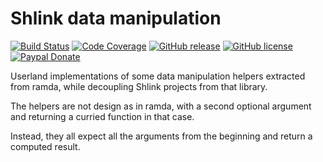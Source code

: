 # Shlink data manipulation

[![Build Status](https://img.shields.io/github/actions/workflow/status/shlinkio/data-manipulation/ci.yml?branch=main&logo=github&style=flat-square)](https://github.com/shlinkio/data-manipulation/actions/workflows/ci.yml?query=workflow%3A%22Continuous+integration%22)
[![Code Coverage](https://img.shields.io/codecov/c/gh/shlinkio/data-manipulation/main?style=flat-square)](https://app.codecov.io/gh/shlinkio/data-manipulation)
[![GitHub release](https://img.shields.io/github/release/shlinkio/data-manipulation.svg?style=flat-square)](https://github.com/shlinkio/data-manipulation/releases/latest)
[![GitHub license](https://img.shields.io/github/license/shlinkio/data-manipulation.svg?style=flat-square)](https://github.com/shlinkio/data-manipulation/blob/main/LICENSE)
[![Paypal Donate](https://img.shields.io/badge/Donate-paypal-blue.svg?style=flat-square&logo=paypal&colorA=cccccc)](https://slnk.to/donate)

Userland implementations of some data manipulation helpers extracted from ramda, while decoupling Shlink projects from that library.

The helpers are not design as in ramda, with a second optional argument and returning a curried function in that case.

Instead, they all expect all the arguments from the beginning and return a computed result.
